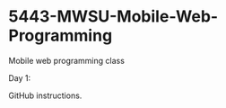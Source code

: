 5443-MWSU-Mobile-Web-Programming
================================

Mobile web programming class

Day 1:

GitHub instructions.
